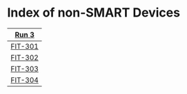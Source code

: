 # Index of non-SMART Devices

|[Run 3](../flow_runs/run_3.md)|
|---|
|[FIT-301](../devices/FIT-301.md)|
|[FIT-302](../devices/FIT-302.md)|
|[FIT-303](../devices/FIT-303.md)|
|[FIT-304](../devices/FIT-304.md)|

